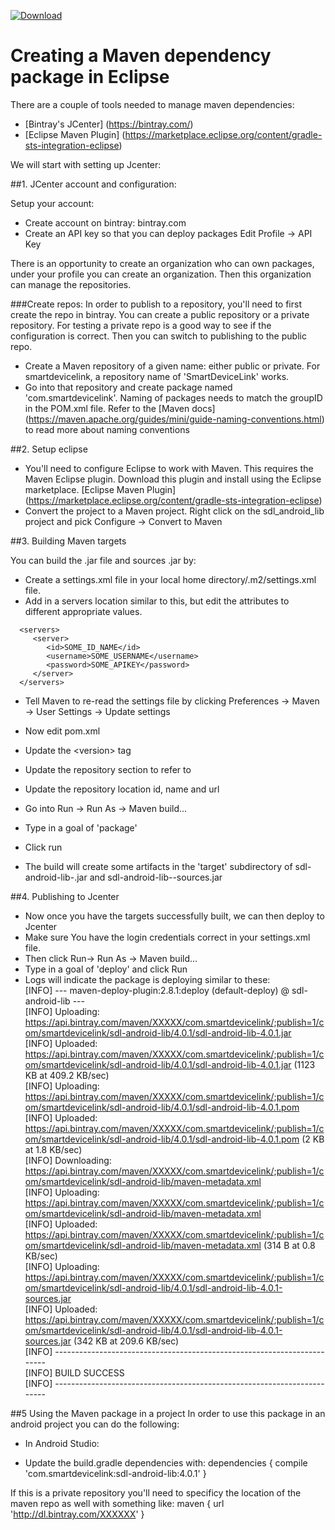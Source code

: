 [ ![Download](https://api.bintray.com/packages/alangonzalez/SDL_test/com.smartdevicelink/images/download.svg) ](https://bintray.com/alangonzalez/SDL_test/com.smartdevicelink/_latestVersion)

# Creating a Maven dependency package in Eclipse

There are a couple of tools needed to manage maven dependencies:
* [Bintray's JCenter] (https://bintray.com/) 
* [Eclipse Maven Plugin] (https://marketplace.eclipse.org/content/gradle-sts-integration-eclipse)

We will start with setting up Jcenter:

##1. JCenter account and configuration:

Setup your account:
* Create account on bintray:  bintray.com
* Create an API key so that you can deploy packages  Edit Profile -> API Key

There is an opportunity to create an organization who can own packages, under your profile you can create an organization.  Then this organization can manage the repositories.

###Create repos:
In order to publish to a repository, you'll need to first create the repo in bintray. You can create a public repository or a private repository. For testing a private repo is a good way to see if the configuration is correct.  Then you can switch to publishing to the public repo. 

* Create a Maven repository of a given name: either public or private.  For smartdevicelink, a repository name of 'SmartDeviceLink' works. 
* Go into that repository and create package named 'com.smartdevicelink'.  Naming of packages needs to match the groupID in the POM.xml file.  Refer to the [Maven docs] (https://maven.apache.org/guides/mini/guide-naming-conventions.html) to read more about naming conventions

##2. Setup eclipse
* You'll need to configure Eclipse to work with Maven.  This requires the Maven Eclipse plugin.  Download this plugin and install using the Eclipse marketplace.  [Eclipse Maven Plugin] (https://marketplace.eclipse.org/content/gradle-sts-integration-eclipse)
* Convert the project to a Maven project.  Right click on the sdl_android_lib project and pick Configure -> Convert to Maven


##3. Building Maven targets

You can build the .jar file and sources .jar by:
* Create a settings.xml file in your local home directory/.m2/settings.xml file.
* Add in a servers location similar to this, but edit the attributes to different appropriate values.
```
  <servers>
     <server>
     	<id>SOME_ID_NAME</id>
     	<username>SOME_USERNAME</username>
        <password>SOME_APIKEY</password>
     </server>
  </servers>
```
* Tell Maven to re-read the settings file by clicking Preferences -> Maven -> User Settings -> Update settings
* Now edit pom.xml
* Update the \<version\> tag
* Update the repository section to refer to 
* Update the repository location id, name and url

* Go into Run -> Run As -> Maven build...
* Type in a goal of 'package'
* Click run
* The build will create some artifacts in the 'target' subdirectory of sdl-android-lib-<VERSION>.jar and sdl-android-lib-<VERSION>-sources.jar

##4. Publishing to Jcenter
* Now once you have the targets successfully built, we can then deploy to Jcenter
* Make sure You have the login credentials correct in your settings.xml file.
* Then click Run-> Run As -> Maven build...
* Type in a goal of 'deploy' and click Run
* Logs will indicate the package is deploying similar to these:<br>
[INFO] --- maven-deploy-plugin:2.8.1:deploy (default-deploy) @ sdl-android-lib ---<br>
[INFO] Uploading: https://api.bintray.com/maven/XXXXX/com.smartdevicelink/;publish=1/com/smartdevicelink/sdl-android-lib/4.0.1/sdl-android-lib-4.0.1.jar<br>
[INFO] Uploaded: https://api.bintray.com/maven/XXXXX/com.smartdevicelink/;publish=1/com/smartdevicelink/sdl-android-lib/4.0.1/sdl-android-lib-4.0.1.jar (1123 KB at 409.2 KB/sec)<br>
[INFO] Uploading: https://api.bintray.com/maven/XXXXX/com.smartdevicelink/;publish=1/com/smartdevicelink/sdl-android-lib/4.0.1/sdl-android-lib-4.0.1.pom<br>
[INFO] Uploaded: https://api.bintray.com/maven/XXXXX/com.smartdevicelink/;publish=1/com/smartdevicelink/sdl-android-lib/4.0.1/sdl-android-lib-4.0.1.pom (2 KB at 1.8 KB/sec)<br>
[INFO] Downloading: https://api.bintray.com/maven/XXXXX/com.smartdevicelink/;publish=1/com/smartdevicelink/sdl-android-lib/maven-metadata.xml<br>
[INFO] Uploading: https://api.bintray.com/maven/XXXXX/com.smartdevicelink/;publish=1/com/smartdevicelink/sdl-android-lib/maven-metadata.xml<br>
[INFO] Uploaded: https://api.bintray.com/maven/XXXXX/com.smartdevicelink/;publish=1/com/smartdevicelink/sdl-android-lib/maven-metadata.xml (314 B at 0.8 KB/sec)<br>
[INFO] Uploading: https://api.bintray.com/maven/XXXXX/com.smartdevicelink/;publish=1/com/smartdevicelink/sdl-android-lib/4.0.1/sdl-android-lib-4.0.1-sources.jar<br>
[INFO] Uploaded: https://api.bintray.com/maven/XXXXX/com.smartdevicelink/;publish=1/com/smartdevicelink/sdl-android-lib/4.0.1/sdl-android-lib-4.0.1-sources.jar (342 KB at 209.6 KB/sec)<br>
[INFO] ------------------------------------------------------------------------<br>
[INFO] BUILD SUCCESS<br>
[INFO] ------------------------------------------------------------------------<br>

##5 Using the Maven package in a project
In order to use this package in an android project you can do the following:
* In Android Studio:
- Update the build.gradle dependencies with:
dependencies {
	compile 'com.smartdevicelink:sdl-android-lib:4.0.1'
}

If this is a private repository you'll need to specificy the location of the maven repo as well with something like:
maven {
        url 'http://dl.bintray.com/XXXXXX'
}
